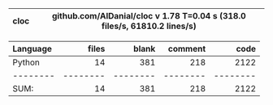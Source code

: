 cloc|github.com/AlDanial/cloc v 1.78  T=0.04 s (318.0 files/s, 61810.2 lines/s)
--- | ---

Language|files|blank|comment|code
:-------|-------:|-------:|-------:|-------:
Python|14|381|218|2122
--------|--------|--------|--------|--------
SUM:|14|381|218|2122
